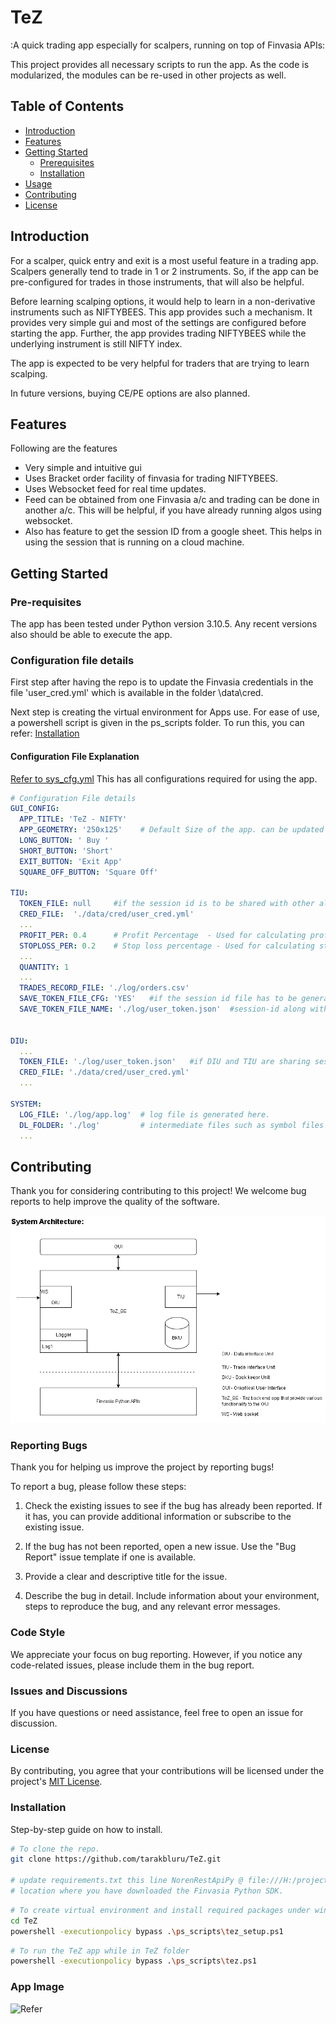 # TeZ
:A quick trading app especially for scalpers, running on top of Finvasia APIs:

This project provides all necessary scripts to run the app. As the code is modularized, the modules can be re-used in other projects as well.

## Table of Contents

- [Introduction](#introduction)
- [Features](#features)
- [Getting Started](#getting-started)
  - [Prerequisites](#prerequisites)
  - [Installation](#installation)
- [Usage](#usage)
- [Contributing](#contributing)
- [License](#license)

## Introduction

For a scalper, quick entry and exit is a most useful feature in a trading app. Scalpers generally tend to trade in 1 or 2 instruments. So, if the app can be pre-configured for trades in those instruments, that will also be helpful.

Before learning scalping options, it would help to learn in a non-derivative instruments such as NIFTYBEES. This app provides such a mechanism. It provides very simple gui and most of the settings are configured before starting the app. Further, the app provides trading NIFTYBEES while the underlying instrument is still NIFTY index.

The app is expected to be very helpful for traders that are trying to learn scalping.

In future versions, buying CE/PE options are also planned.

## Features
Following are the features

- Very simple and intuitive gui
- Uses Bracket order facility of finvasia for trading NIFTYBEES.
- Uses Websocket feed for real time updates.
- Feed can be obtained from one Finvasia a/c and trading can be done in another a/c. This will be helpful, if you have already 
  running algos using websocket.
- Also has feature to get the session ID from a google sheet. This helps in using the session that is running on a cloud machine.

## Getting Started

### Pre-requisites
The app has been tested under Python version 3.10.5. Any recent versions also should be able to execute the app.

### Configuration file details
First step after having the repo is to update the Finvasia credentials in the file 'user_cred.yml' which is available in the folder
\data\cred.

Next step is creating the virtual environment for Apps use. For ease of use, a powershell script is given in the ps_scripts folder. To run this, 
you can refer: [Installation](#installation)


#### Configuration File Explanation
[Refer to sys_cfg.yml](/data/sys_cfg.yml) This has all configurations required for using the app.

```yaml
# Configuration File details
GUI_CONFIG:  
  APP_TITLE: 'TeZ - NIFTY'
  APP_GEOMETRY: '250x125'    # Default Size of the app. can be updated by changing here.
  LONG_BUTTON: ' Buy '
  SHORT_BUTTON: 'Short'
  EXIT_BUTTON: 'Exit App'
  SQUARE_OFF_BUTTON: 'Square Off'

TIU:
  TOKEN_FILE: null     #if the session id is to be shared with other algos, the session id file is given here.
  CRED_FILE:  './data/cred/user_cred.yml' 
  ...
  PROFIT_PER: 0.4      # Profit Percentage  - Used for calculating profit points 
  STOPLOSS_PER: 0.2    # Stop loss percentage - Used for calculating stoploss points 
  ...
  QUANTITY: 1
  ...
  TRADES_RECORD_FILE: './log/orders.csv'
  SAVE_TOKEN_FILE_CFG: 'YES'   #if the session id file has to be generated, make this as 'YES'
  SAVE_TOKEN_FILE_NAME: './log/user_token.json'  #session-id along with other information is stored in this file.


DIU:
  ...
  TOKEN_FILE: './log/user_token.json'   #if DIU and TIU are sharing session, use file generated by TIU above
  CRED_FILE: './data/cred/user_cred.yml' 
  ...

SYSTEM:
  LOG_FILE: './log/app.log'  # log file is generated here.
  DL_FOLDER: './log'         # intermediate files such as symbol files are downloaded here.
  ...
```

## Contributing

Thank you for considering contributing to this project! We welcome bug reports to help improve the quality of the software.

![Refer](/images/Tez.drawio.png)

### Reporting Bugs

Thank you for helping us improve the project by reporting bugs!

To report a bug, please follow these steps:

1. Check the existing issues to see if the bug has already been reported. If it has, you can provide additional information or subscribe to the existing issue.

2. If the bug has not been reported, open a new issue. Use the "Bug Report" issue template if one is available.

3. Provide a clear and descriptive title for the issue.

4. Describe the bug in detail. Include information about your environment, steps to reproduce the bug, and any relevant error messages.

### Code Style

We appreciate your focus on bug reporting. However, if you notice any code-related issues, please include them in the bug report.

### Issues and Discussions

If you have questions or need assistance, feel free to open an issue for discussion.

### License

By contributing, you agree that your contributions will be licensed under the project's [MIT License](./LICENSE).

### Installation

Step-by-step guide on how to install.

```bash
# To clone the repo.
git clone https://github.com/tarakbluru/TeZ.git

# update requirements.txt this line NorenRestApiPy @ file:///H:/project/ShoonyaApi-py-master/dist/NorenRestApiPy-0.0.22-py2.py3-none-any.whl
# location where you have downloaded the Finvasia Python SDK.

````

```bash
# To create virtual environment and install required packages under windows powershell
cd TeZ
powershell -executionpolicy bypass .\ps_scripts\tez_setup.ps1
````

```bash
# To run the TeZ app while in TeZ folder
powershell -executionpolicy bypass .\ps_scripts\tez.ps1
````

### App Image 
![Refer](/images/TeZ_App.png)
